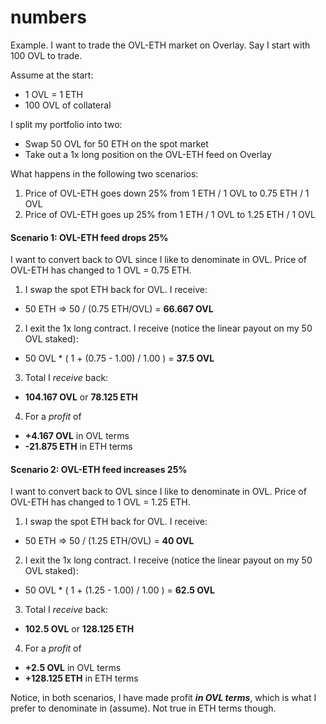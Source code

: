# numbers

Example. I want to trade the OVL-ETH market on Overlay. Say I start with 100 OVL to trade.

Assume at the start:

 - 1 OVL = 1 ETH
 - 100 OVL of collateral

I split my portfolio into two:

 - Swap 50 OVL for 50 ETH on the spot market
 - Take out a 1x long position on the OVL-ETH feed on Overlay

What happens in the following two scenarios:

 1. Price of OVL-ETH goes down 25% from 1 ETH / 1 OVL to 0.75 ETH / 1 OVL
 2. Price of OVL-ETH goes up 25% from 1 ETH / 1 OVL to 1.25 ETH / 1 OVL

#### Scenario 1: OVL-ETH feed drops 25%

I want to convert back to OVL since I like to denominate in OVL. Price of OVL-ETH has changed to 1 OVL = 0.75 ETH.

1. I swap the spot ETH back for OVL. I receive:

- 50 ETH => 50 / (0.75 ETH/OVL) = **66.667 OVL**

2. I exit the 1x long contract. I receive (notice the linear payout on my 50 OVL staked):

- 50 OVL * ( 1 + (0.75 - 1.00) / 1.00 ) = **37.5 OVL**

3. Total I *receive* back:

- **104.167 OVL** or **78.125 ETH**

4. For a *profit* of

- **+4.167 OVL** in OVL terms
- **-21.875 ETH** in ETH terms


#### Scenario 2: OVL-ETH feed increases 25%

I want to convert back to OVL since I like to denominate in OVL. Price of OVL-ETH has changed to 1 OVL = 1.25 ETH.

1. I swap the spot ETH back for OVL. I receive:

- 50 ETH => 50 / (1.25 ETH/OVL) = **40 OVL**

2. I exit the 1x long contract. I receive (notice the linear payout on my 50 OVL staked):

- 50 OVL * ( 1 + (1.25 - 1.00) / 1.00 ) = **62.5 OVL**

3. Total I *receive* back:

- **102.5 OVL** or **128.125 ETH**

4. For a *profit* of

- **+2.5 OVL** in OVL terms
- **+128.125 ETH** in ETH terms


Notice, in both scenarios, I have made profit ***in OVL terms***, which is what I prefer to denominate in (assume). Not true in ETH terms though.
